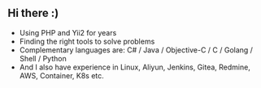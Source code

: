 ## Hi there :)

- Using PHP and Yii2 for years
- Finding the right tools to solve problems
- Complementary languages are: C# / Java / Objective-C / C / Golang / Shell / Python
- And I also have experience in Linux, Aliyun, Jenkins, Gitea, Redmine, AWS, Container, K8s etc.

